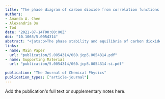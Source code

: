 ```yaml
---
title: "The phase diagram of carbon dioxide from correlation functions and a many-body potential"
authors:
- Amanda A. Chen
- Alexandria Do
- Tod
date: "2021-07-14T00:00:00Z"
doi: "10.1063/5.0054314"
abstract: "<jats:p>The phase stability and equilibria of carbon dioxide are investigated from 125–325 K and 1–10 000 atm using extensive molecular dynamics (MD) simulations and the Two-Phase Thermodynamics (2PT) method. We devise a direct approach for calculating phase diagrams, in general, by considering the separate chemical potentials of the isolated phase at specific points on the P–T diagram. The unique ability of 2PT to accurately and efficiently approximate the entropy and Gibbs energy of liquids allows for assignment of phase boundaries from relatively short (∼100 ps) MD simulations. We validate our approach by calculating the critical properties of the flexible elementary physical model 2, showing good agreement with previous results. We show, however, that the incorrect description of the short-range Pauli force and the lack of molecular charge polarization lead to deviations from experiments at high pressures. We, thus, develop a many-body, fluctuating charge model for CO2, termed CO2–Fq, from high level quantum mechanics (QM) calculations that accurately capture the condensed phase vibrational properties of the solid (including the Fermi resonance at 1378 cm−1) as well as the diffusional properties of the liquid, leading to overall excellent agreement with experiments over the entire phase diagram. This work provides an efficient computational approach for determining phase diagrams of arbitrary systems and underscores the critical role of QM charge reorganization physics in molecular phase stability.</jats:p>"
links:
- name: Main Paper
  url: "publication/5.0054314/060.jcp5.0054314.pdf" 
- name: Supporting Material
  url: "publication/5.0054314/060.jcp5.0054314-si.pdf" 

publication: "The Journal of Chemical Physics"
publication_types: ["article-journal"]
---
```


Add the publication's full text or supplementary notes here.
